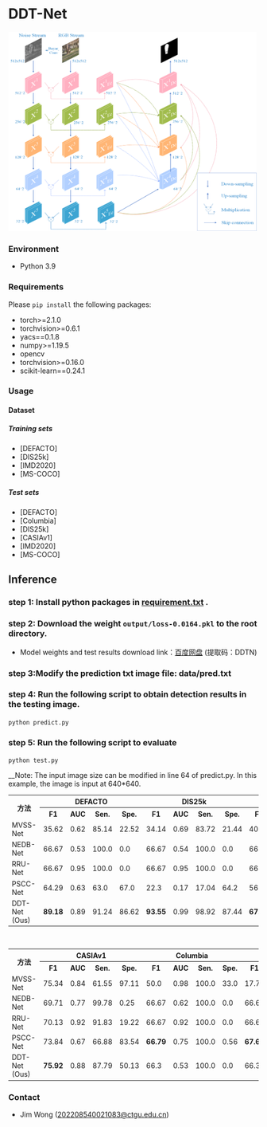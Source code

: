 # DDT-Net

<img src="https://github.com/Moriartest/DDT-Net/blob/master/ReadMe_IMG/ddt4.png?raw=true" width="500" height="400">

### Environment
+ Python 3.9
  

### Requirements
Please `pip install` the following packages:
+ torch>=2.1.0
+ torchvision>=0.6.1
+ yacs==0.1.8
+ numpy>=1.19.5
+ opencv
+ torchvision>=0.16.0
+ scikit-learn==0.24.1


### Usage
#### Dataset
##### Training sets

+ [DEFACTO]
+ [DIS25k]
+ [IMD2020]
+ [MS-COCO]

##### Test sets

+ [DEFACTO]
+ [Columbia]
+ [DIS25k]
+ [CASIAv1]
+ [IMD2020]
+ [MS-COCO]


## Inference
### step 1: Install python packages in [requirement.txt](https://github.com/Moriartest/DDT-Net/blob/master/requirements.txt) .

### step 2: Download the weight `output/loss-0.0164.pkl` to the root directory.

- Model weights and test results download link：[百度网盘](https://pan.baidu.com/s/1tj-s5aSEqT6MHrASyJmmVA?pwd=DDTN) (提取码：DDTN)

### step 3:Modify the prediction txt image file: data/pred.txt

### step 4: Run the following script to obtain detection results in the testing image.
  `python predict.py`
  
### step 5: Run the following script to evaluate
 `python test.py`
 
__Note: The input image size can be modified in line 64 of predict.py. In this example, the image is input at 640*640.

<table>
  <tr>
    <th rowspan="2">方法</th>
    <th colspan="4">DEFACTO</th>
    <th colspan="4">DIS25k</th>
    <th colspan="4">IMD</th>
  </tr>
  <tr>
    <th>F1</th>
    <th>AUC</th>
    <th>Sen.</th>
    <th>Spe.</th>
    <th>F1</th>
    <th>AUC</th>
    <th>Sen.</th>
    <th>Spe.</th>
    <th>F1</th>
    <th>AUC</th>
    <th>Sen.</th>
    <th>Spe.</th>
  </tr>
  <tr>
    <td>MVSS-Net</td>
    <td>35.62</td>
    <td>0.62</td>
    <td>85.14</td>
    <td>22.52</td>
    <td>34.14</td>
    <td>0.69</td>
    <td>83.72</td>
    <td>21.44</td>
    <td>40.92</td>
    <td>0.67</td>
    <td>88.76</td>
    <td>26.59</td>
  </tr>
  <tr>
    <td>NEDB-Net</td>
    <td>66.67</td>
    <td>0.53</td>
    <td>100.0</td>
    <td>0.0</td>
    <td>66.67</td>
    <td>0.54</td>
    <td>100.0</td>
    <td>0.0</td>
    <td>66.67</td>
    <td>0.58</td>
    <td>100.0</td>
    <td>0.0</td>
  </tr>
  <tr>
    <td>RRU-Net</td>
    <td>66.67</td>
    <td>0.95</td>
    <td>100.0</td>
    <td>0.0</td>
    <td>66.67</td>
    <td>0.95</td>
    <td>100.0</td>
    <td>0.0</td>
    <td>66.67</td>
    <td>0.93</td>
    <td>100.0</td>
    <td>0.0</td>
  </tr>
  <tr>
    <td>PSCC-Net</td>
    <td>64.29</td>
    <td>0.63</td>
    <td>63.0</td>
    <td>67.0</td>
    <td>22.3</td>
    <td>0.17</td>
    <td>17.04</td>
    <td>64.2</td>
    <td>56.19</td>
    <td>0.47</td>
    <td>47.57</td>
    <td>78.28</td>
  </tr>
  <tr>
    <td>DDT-Net (Ous)</td>
    <td><b>89.18</b></td>
    <td>0.89</td>
    <td>91.24</td>
    <td>86.62</td>
    <td><b>93.55</b></td>
    <td>0.99</td>
    <td>98.92</td>
    <td>87.44</td>
    <td><b>67.83</b></td>
    <td>0.95</td>
    <td>94.76</td>
    <td>15.36</td>
  </tr>
</table>

<br>

<table>
  <tr>
    <th rowspan="2">方法</th>
    <th colspan="4">CASIAv1</th>
    <th colspan="4">Columbia</th>
    <th colspan="4">NIST16</th>
  </tr>
  <tr>
    <th>F1</th>
    <th>AUC</th>
    <th>Sen.</th>
    <th>Spe.</th>
    <th>F1</th>
    <th>AUC</th>
    <th>Sen.</th>
    <th>Spe.</th>
    <th>F1</th>
    <th>AUC</th>
    <th>Sen.</th>
    <th>Spe.</th>
  </tr>
  <tr>
    <td>MVSS-Net</td>
    <td>75.34</td>
    <td>0.84</td>
    <td>61.55</td>
    <td>97.11</td>
    <td>50.0</td>
    <td>0.98</td>
    <td>100.0</td>
    <td>33.0</td>
    <td>17.72</td>
    <td>0.67</td>
    <td>100.0</td>
    <td>9.72</td>
  </tr>
  <tr>
    <td>NEDB-Net</td>
    <td>69.71</td>
    <td>0.77</td>
    <td>99.78</td>
    <td>0.25</td>
    <td>66.67</td>
    <td>0.62</td>
    <td>100.0</td>
    <td>0.0</td>
    <td>66.67</td>
    <td>0.52</td>
    <td>100.0</td>
    <td>0.0</td>
  </tr>
  <tr>
    <td>RRU-Net</td>
    <td>70.13</td>
    <td>0.92</td>
    <td>91.83</td>
    <td>19.22</td>
    <td>66.67</td>
    <td>0.92</td>
    <td>100.0</td>
    <td>0.0</td>
    <td>66.67</td>
    <td>0.9</td>
    <td>100.0</td>
    <td>0.0</td>
  </tr>
  <tr>
    <td>PSCC-Net</td>
    <td>73.84</td>
    <td>0.67</td>
    <td>66.88</td>
    <td>83.54</td>
    <td><b>66.79</b></td>
    <td>0.75</td>
    <td>100.0</td>
    <td>0.56</td>
    <td><b>67.65</b></td>
    <td>0.9</td>
    <td>95.14</td>
    <td>13.89</td>
  </tr>
  <tr>
    <td>DDT-Net (Ous)</td>
    <td><b>75.92</b></td>
    <td>0.88</td>
    <td>87.79</td>
    <td>50.13</td>
    <td>66.3</td>
    <td>0.53</td>
    <td>100.0</td>
    <td>0.0</td>
    <td>66.33</td>
    <td>0.9</td>
    <td>90.28</td>
    <td>18.06</td>
  </tr>
</table>


### Contact
+ Jim Wong (202208540021083@ctgu.edu.cn)
